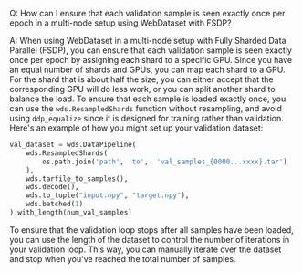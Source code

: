 Q: How can I ensure that each validation sample is seen exactly once per epoch in a multi-node setup using WebDataset with FSDP?

A: When using WebDataset in a multi-node setup with Fully Sharded Data Parallel (FSDP), you can ensure that each validation sample is seen exactly once per epoch by assigning each shard to a specific GPU. Since you have an equal number of shards and GPUs, you can map each shard to a GPU. For the shard that is about half the size, you can either accept that the corresponding GPU will do less work, or you can split another shard to balance the load. To ensure that each sample is loaded exactly once, you can use the `wds.ResampledShards` function without resampling, and avoid using `ddp_equalize` since it is designed for training rather than validation. Here's an example of how you might set up your validation dataset:

```py
val_dataset = wds.DataPipeline(
    wds.ResampledShards(
        os.path.join('path', 'to',  'val_samples_{0000...xxxx}.tar')
    ),
    wds.tarfile_to_samples(),
    wds.decode(),
    wds.to_tuple("input.npy", "target.npy"),
    wds.batched(1)
).with_length(num_val_samples)
```

To ensure that the validation loop stops after all samples have been loaded, you can use the length of the dataset to control the number of iterations in your validation loop. This way, you can manually iterate over the dataset and stop when you've reached the total number of samples.
